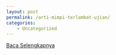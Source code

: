 ```yaml
---
layout: post
permalink: /arti-mimpi-terlambat-ujian/
categories:
    - Uncategorized
---
```


[Baca Selengkapnya](/05)